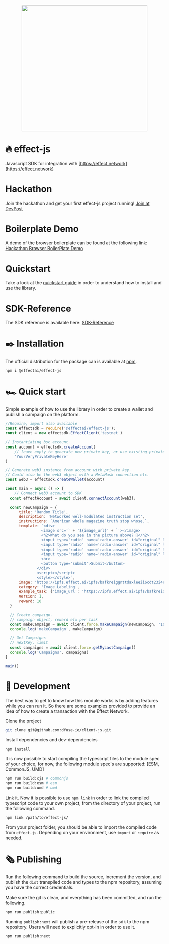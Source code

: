 <p align="center"><img src="https://effect.network/img/logo/logo.png" width="400px"></p>


# 🔥 effect-js 

Javascript SDK for integration with [https://effect.network](https://effect.network)  


# Hackathon
Join the hackathon and get your first effect-js project running!
[Join at DevPost](https://effect-network-hackathon.devpost.com/)

# Boilerplate Demo
A demo of the browser boilerplate can be found at the following link:
[Hackathon Browser BoilerPlate Demo](https://effectai.github.io/hackathon-boilerplate/)

# Quickstart
Take a look at the [quickstart guide](https://developer.effect.network/quickstart/) in order to understand how to install and use the library.

# SDK-Reference
The SDK reference is available here: [SDK-Reference](https://effectai.github.io/effect-js/)  

# ✒️ Installation

The official distribution for the package can is available at [npm](https://www.npmjs.com/package/effect-js).

```bash
npm i @effectai/effect-js
```

# 🏎 Quick start
Simple example of how to use the library in order to create a wallet and publish a campaign on the platform. 

```javascript
//Require, import also available
const effectsdk = require('@effectai/effect-js');
const client = new effectsdk.EffectClient('testnet')

// Instantiating bsc account.
const account = effectsdk.createAccount(
    // leave empty to generate new private key, or use existing private
    'YourVeryPrivateKeyHere'
)

// Generate web3 instance from account with private key.
// Could also be the web3 object with a MetaMask connection etc.
const web3 = effectsdk.createWallet(account)

const main = async () => {
    // Connect web3 account to SDK
  const effectAccount = await client.connectAccount(web3);

  const newCampaign = {
      title: 'Random Title',
      description: 'Networked well-modulated instruction set',
      instructions: `American whole magazine truth stop whose.`,
      template: `<div>
                <image src='` + '${image_url}' + `'></image>
                <h2>What do you see in the picture above? 🐸</h2>
                <input type='radio' name='radio-answer' id="original" label=''>Stars 🤩</input><br>
                <input type='radio' name='radio-answer' id="original" label=''>Mechanical Turk 😏</input><br>
                <input type='radio' name='radio-answer' id="original" label=''>Dog 🤐</input> <br>
                <input type='radio' name='radio-answer' id="original" label=''>Cat 😵</input><br>
                <hr>
                <button type="submit">Submit</button> 
              </div>
              <script></script>
              <style></style>`,      
      image: 'https://ipfs.effect.ai/ipfs/bafkreiggnttdaxleeii6cdt23i4e24pfcvzyrndf5kzfbqgf3fxjryj5s4',
      category: 'Image Labeling',
      example_task: {'image_url': 'https://ipfs.effect.ai/ipfs/bafkreidrxwhqsxa22uyjamz7qq3lh7pv2eg3ykodju6n7cgprmjpal2oga'},
      version: 1,
      reward: 10
  }

  // Create campaign.
  // campaign object, reward efx per task
  const makeCampaign = await client.force.makeCampaign(newCampaign, '10')
  console.log('makeCampaign', makeCampaign)

  // Get Campaigns
  // nextKey, limit
  const campaigns = await client.force.getMyLastCampaign()
  console.log('Campaigns', campaigns)
}

main()

```

# 🦋 Development
The best way to get to know how this module works is by adding features while you can run it. So there are some examples provided to provide an idea of how to create a transaction with the Effect Network.

Clone the project
```bash
git clone git@github.com:dfuse-io/client-js.git
```
Install dependencies and dev-dependencies
```bash
npm install
```
It is now possible to start compiling the typescript files to the module spec of your choice, for now, the following module spec's are supported: [ESM, CommonJS, UMD]
```bash
npm run build:cjs # commonjs
npm run build:esm # esm
npm run build:umd # umd
```
Link it. Now it is possible to use `npm link` in order to link the compiled typescript code to your own project, from the directory of your project, run the following command.
```bash
npm link /path/to/effect-js/
```
From your project folder, you should be able to import the compiled code from `effect-js`. Depending on your environment, use `import` or `require` as needed.

# 🗞 Publishing
Run the following command to build the source, increment the version, and publish the `dist` transpiled code and types to the npm repository, assuming you have the correct credentials.

Make sure the git is clean, and everything has been committed, and run the following.
```bash
npm run publish:public
```
Running `publish:next` will publish a pre-release of the sdk to the npm repository. Users will need to explicitly opt-in in order to use it.
```bash
npm run publish:next
```


